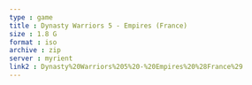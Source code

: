 ```yaml
---
type : game
title : Dynasty Warriors 5 - Empires (France)
size : 1.8 G
format : iso
archive : zip
server : myrient
link2 : Dynasty%20Warriors%205%20-%20Empires%20%28France%29
---
```

